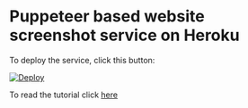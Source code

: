 # Puppeteer based website screenshot service on Heroku

To deploy the service, click this button:

[![Deploy](https://www.herokucdn.com/deploy/button.svg)](https://heroku.com/deploy)

To read the tutorial click [here](https://www.fabiofranchino.com/blog/how-to-create-website-screenshot-service-with-puppeteer-on-heroku)